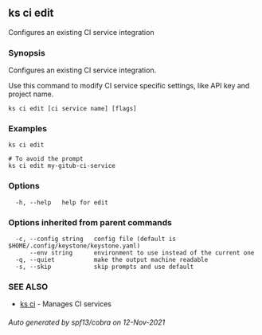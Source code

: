 ## ks ci edit

Configures an existing CI service integration

### Synopsis

Configures an existing CI service integration.

Use this command to modify CI service specific settings,
like API key and project name.

```
ks ci edit [ci service name] [flags]
```

### Examples

```
ks ci edit

# To avoid the prompt
ks ci edit my-gitub-ci-service
```

### Options

```
  -h, --help   help for edit
```

### Options inherited from parent commands

```
  -c, --config string   config file (default is $HOME/.config/keystone/keystone.yaml)
      --env string      environment to use instead of the current one
  -q, --quiet           make the output machine readable
  -s, --skip            skip prompts and use default
```

### SEE ALSO

* [ks ci](ks_ci.md)	 - Manages CI services

###### Auto generated by spf13/cobra on 12-Nov-2021
